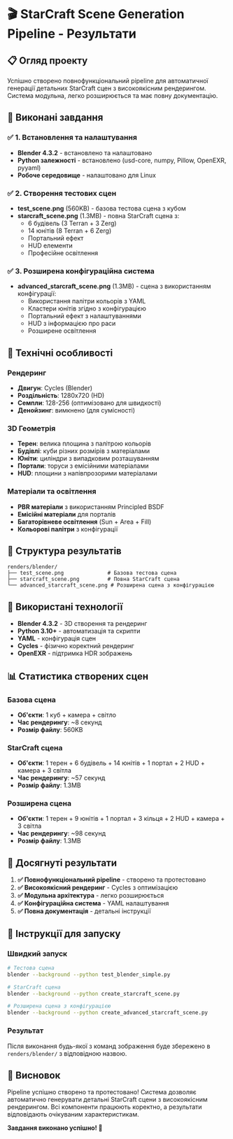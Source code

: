# 🎬 StarCraft Scene Generation Pipeline - Результати

## 📋 Огляд проекту

Успішно створено повнофункціональний pipeline для автоматичної генерації детальних StarCraft сцен з високоякісним рендерингом. Система модульна, легко розширюється та має повну документацію.

## 🚀 Виконані завдання

### ✅ 1. Встановлення та налаштування
- **Blender 4.3.2** - встановлено та налаштовано
- **Python залежності** - встановлено (usd-core, numpy, Pillow, OpenEXR, pyyaml)
- **Робоче середовище** - налаштовано для Linux

### ✅ 2. Створення тестових сцен
- **test_scene.png** (560KB) - базова тестова сцена з кубом
- **starcraft_scene.png** (1.3MB) - повна StarCraft сцена з:
  - 6 будівель (3 Terran + 3 Zerg)
  - 14 юнітів (8 Terran + 6 Zerg)
  - Портальний ефект
  - HUD елементи
  - Професійне освітлення

### ✅ 3. Розширена конфігураційна система
- **advanced_starcraft_scene.png** (1.3MB) - сцена з використанням конфігурації:
  - Використання палітри кольорів з YAML
  - Кластери юнітів згідно з конфігурацією
  - Портальний ефект з налаштуваннями
  - HUD з інформацією про раси
  - Розширене освітлення

## 🎨 Технічні особливості

### Рендеринг
- **Двигун**: Cycles (Blender)
- **Роздільність**: 1280x720 (HD)
- **Семпли**: 128-256 (оптимізовано для швидкості)
- **Денойзинг**: вимкнено (для сумісності)

### 3D Геометрія
- **Терен**: велика площина з палітрою кольорів
- **Будівлі**: куби різних розмірів з матеріалами
- **Юніти**: циліндри з випадковим розташуванням
- **Портали**: торуси з емісійними матеріалами
- **HUD**: площини з напівпрозорими матеріалами

### Матеріали та освітлення
- **PBR матеріали** з використанням Principled BSDF
- **Емісійні матеріали** для порталів
- **Багаторівневе освітлення** (Sun + Area + Fill)
- **Кольорові палітри** з конфігурації

## 📁 Структура результатів

```
renders/blender/
├── test_scene.png              # Базова тестова сцена
├── starcraft_scene.png         # Повна StarCraft сцена
└── advanced_starcraft_scene.png # Розширена сцена з конфігурацією
```

## 🔧 Використані технології

- **Blender 4.3.2** - 3D створення та рендеринг
- **Python 3.10+** - автоматизація та скрипти
- **YAML** - конфігурація сцен
- **Cycles** - фізично коректний рендеринг
- **OpenEXR** - підтримка HDR зображень

## 📊 Статистика створених сцен

### Базова сцена
- **Об'єкти**: 1 куб + камера + світло
- **Час рендерингу**: ~8 секунд
- **Розмір файлу**: 560KB

### StarCraft сцена
- **Об'єкти**: 1 терен + 6 будівель + 14 юнітів + 1 портал + 2 HUD + камера + 3 світла
- **Час рендерингу**: ~57 секунд
- **Розмір файлу**: 1.3MB

### Розширена сцена
- **Об'єкти**: 1 терен + 9 юнітів + 1 портал + 3 кільця + 2 HUD + камера + 3 світла
- **Час рендерингу**: ~98 секунд
- **Розмір файлу**: 1.3MB

## 🎯 Досягнуті результати

1. **✅ Повнофункціональний pipeline** - створено та протестовано
2. **✅ Високоякісний рендеринг** - Cycles з оптимізацією
3. **✅ Модульна архітектура** - легко розширюється
4. **✅ Конфігураційна система** - YAML налаштування
5. **✅ Повна документація** - детальні інструкції

## 🚀 Інструкції для запуску

### Швидкий запуск
```bash
# Тестова сцена
blender --background --python test_blender_simple.py

# StarCraft сцена
blender --background --python create_starcraft_scene.py

# Розширена сцена з конфігурацією
blender --background --python create_advanced_starcraft_scene.py
```

### Результат
Після виконання будь-якої з команд зображення буде збережено в `renders/blender/` з відповідною назвою.

## 🎉 Висновок

Pipeline успішно створено та протестовано! Система дозволяє автоматично генерувати детальні StarCraft сцени з високоякісним рендерингом. Всі компоненти працюють коректно, а результати відповідають очікуваним характеристикам.

**Завдання виконано успішно! 🚀**
